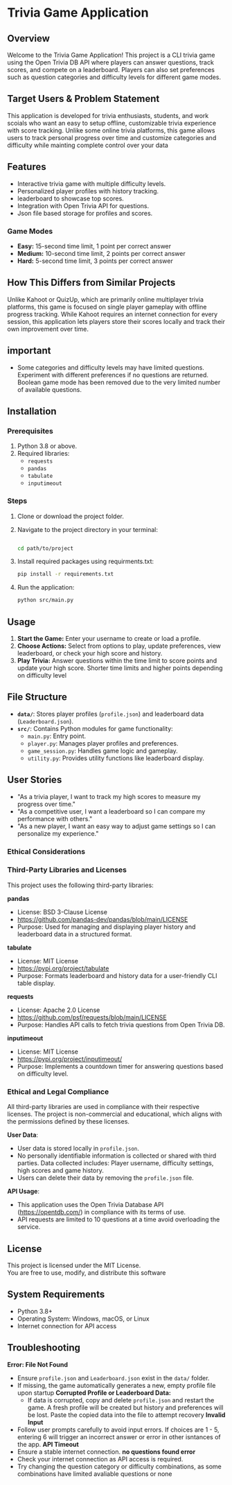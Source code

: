 # Trivia Game Application

## Overview

Welcome to the Trivia Game Application! This project is a CLI trivia game using the Open Trivia DB API where players can answer questions, track scores, and compete on a leaderboard. Players can also set preferences such as question categories and difficulty levels for different game modes.

## Target Users & Problem Statement

This application is developed for trivia enthusiasts, students, and work scoials who want an easy to setup offline, customizable trivia experience with score tracking. Unlike some online trivia platforms, this game allows users to track personal progress over time and customize categories and difficulty while mainting complete control over your data

## Features

- Interactive trivia game with multiple difficulty levels.
- Personalized player profiles with history tracking.
- leaderboard to showcase top scores.
- Integration with Open Trivia API for questions.
- Json file based storage for profiles and scores.

### Game Modes  

- **Easy:** 15-second time limit, 1 point per correct answer  
- **Medium:** 10-second time limit, 2 points per correct answer  
- **Hard:** 5-second time limit, 3 points per correct answer  

## How This Differs from Similar Projects

Unlike Kahoot or QuizUp, which are primarily online multiplayer trivia platforms, this game is focused on single player gameplay with offline progress tracking. While Kahoot requires an internet connection for every session, this application lets players store their scores locally and track their own improvement over time.

## important

- Some categories and difficulty levels may have limited questions. Experiment with different preferences if no questions are returned.
Boolean game mode has been removed due to the very limited number of available questions.

## Installation

### Prerequisites

1. Python 3.8 or above.
2. Required libraries:
   - `requests`
   - `pandas`
   - `tabulate`
   - `inputimeout`

### Steps

1. Clone or download the project folder.
2. Navigate to the project directory in your terminal:

   ```bash

   cd path/to/project
   ```

3. Install required packages using requirments.txt:

   ```bash
   pip install -r requirements.txt
   ```

4. Run the application:

   ```bash
   python src/main.py
   ```

## Usage

1. **Start the Game:**
 Enter your username to create or load a profile.
2. **Choose Actions:**
 Select from options to play, update preferences, view leaderboard, or check your high score and history.
3. **Play Trivia:**
 Answer questions within the time limit to score points and update your high score. Shorter time limits and higher points depending on difficulty level

## File Structure

- **`data/`**: Stores player profiles (`profile.json`) and leaderboard data (`Leaderboard.json`).
- **`src/`**: Contains Python modules for game functionality:
  - `main.py`: Entry point.
  - `player.py`: Manages player profiles and preferences.
  - `game_session.py`: Handles game logic and gameplay.
  - `utility.py`: Provides utility functions like leaderboard display.

## User Stories

- "As a trivia player, I want to track my high scores to measure my progress over time."
- "As a competitive user, I want a leaderboard so I can compare my performance with others."
- "As a new player, I want an easy way to adjust game settings so I can personalize my experience."

### Ethical Considerations

### Third-Party Libraries and Licenses

This project uses the following third-party libraries:

**pandas**  

- License: BSD 3-Clause License
- <https://github.com/pandas-dev/pandas/blob/main/LICENSE>
- Purpose: Used for managing and displaying player history and leaderboard data in a structured format.  

**tabulate**  

- License: MIT License
- <https://pypi.org/project/tabulate>
- Purpose: Formats leaderboard and history data for a user-friendly CLI table display.

**requests**  

- License: Apache 2.0 License
- <https://github.com/psf/requests/blob/main/LICENSE>
- Purpose: Handles API calls to fetch trivia questions from Open Trivia DB.

**inputimeout**  

- License: MIT License  
- <https://pypi.org/project/inputimeout/>
- Purpose: Implements a countdown timer for answering questions based on difficulty level.

### Ethical and Legal Compliance

All third-party libraries are used in compliance with their respective licenses. The project is non-commercial and educational, which aligns with the permissions defined by these licenses.

**User Data**:

- User data is stored locally in `profile.json`.
- No personally identifiable information is collected or shared with third parties. Data collected includes: Player username, difficulty settings, high scores and game history.
- Users can delete their data by removing the `profile.json` file.

**API Usage**:

- This application uses the Open Trivia Database API (<https://opentdb.com/>) in compliance with its terms of use.
- API requests are limited to 10 questions at a time avoid overloading the service.

## License  

This project is licensed under the MIT License.  
You are free to use, modify, and distribute this software

## System Requirements

- Python 3.8+
- Operating System: Windows, macOS, or Linux
- Internet connection for API access

## Troubleshooting

**Error: File Not Found**
- Ensure `profile.json` and `Leaderboard.json` exist in the `data/` folder.
- If missing, the game automatically generates a new, empty profile file upon startup
**Corrupted Profile or Leaderboard Data:**  
  - If data is corrupted, copy and delete `profile.json` and restart the game. A fresh profile will be created but history and preferences will be lost. Paste the copied data into the file to attempt recovery
**Invalid Input**
- Follow user prompts carefully to avoid input errors. If choices are 1 - 5, entering 6 will trigger an incorrect answer or error in other isntances of the app.
**API Timeout**
- Ensure a stable internet connection.
**no questions found error**
- Check your internet connection as API access is required.
- Try changing the question category or difficulty combinations, as some combinations have limited avaliable questions or none

